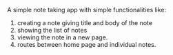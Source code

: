  A simple note taking app with simple functionalities like:
 1. creating a note giving title and body of the note
 2. showing the list of notes
 3. viewing the note in a new page.
 4. routes between home page and individual notes.
